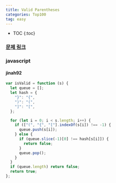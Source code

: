 ```yaml
---
title: Valid Parentheses
categories: Top100
tag: easy
---
```


- TOC
  {:toc}

### [문제 링크](https://leetcode.com/problems/valid-parentheses/)

### javascript

#### jinah92

```javascript
var isValid = function (s) {
  let queue = [];
  let hash = {
    "}": "{",
    ")": "(",
    "]": "[",
  };

  for (let i = 0; i < s.length; i++) {
    if (["(", "{", "["].indexOf(s[i]) !== -1) {
      queue.push(s[i]);
    } else {
      if (queue.slice(-1)[0] !== hash[s[i]]) {
        return false;
      }
      queue.pop();
    }
  }
  if (queue.length) return false;
  return true;
};
```
